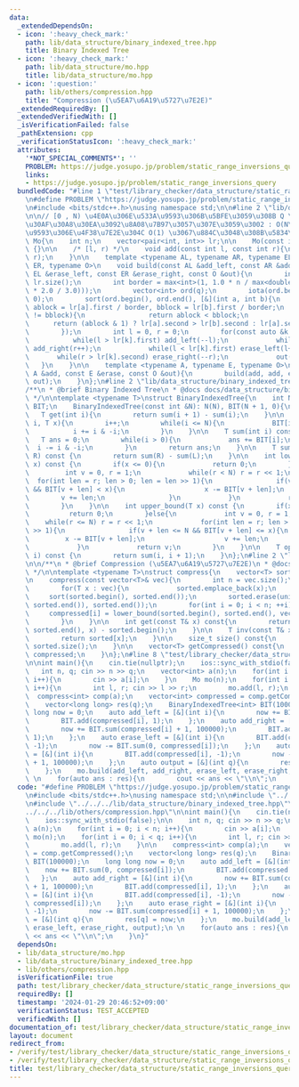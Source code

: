 ```yaml
---
data:
  _extendedDependsOn:
  - icon: ':heavy_check_mark:'
    path: lib/data_structure/binary_indexed_tree.hpp
    title: Binary Indexed Tree
  - icon: ':heavy_check_mark:'
    path: lib/data_structure/mo.hpp
    title: lib/data_structure/mo.hpp
  - icon: ':question:'
    path: lib/others/compression.hpp
    title: "Compression (\u5EA7\u6A19\u5727\u7E2E)"
  _extendedRequiredBy: []
  _extendedVerifiedWith: []
  _isVerificationFailed: false
  _pathExtension: cpp
  _verificationStatusIcon: ':heavy_check_mark:'
  attributes:
    '*NOT_SPECIAL_COMMENTS*': ''
    PROBLEM: https://judge.yosupo.jp/problem/static_range_inversions_query
    links:
    - https://judge.yosupo.jp/problem/static_range_inversions_query
  bundledCode: "#line 1 \"test/library_checker/data_structure/static_range_inversions_query.test.cpp\"\
    \n#define PROBLEM \"https://judge.yosupo.jp/problem/static_range_inversions_query\"\
    \n#include <bits/stdc++.h>\nusing namespace std;\n\n#line 2 \"lib/data_structure/mo.hpp\"\
    \n\n// [0 , N) \u4E0A\u306E\u533A\u9593\u306B\u5BFE\u3059\u308B Q \u500B\u306E\
    \u30AF\u30A8\u30EA\u3092\u8A08\u7B97\u3057\u307E\u3059\u3002 : O(N\u221AQ) (\u533A\
    \u9593\u306E\u4F38\u7E2E\u304C O(1) \u3067\u884C\u3048\u308B\u5834\u5408)\nstruct\
    \ Mo{\n    int n;\n    vector<pair<int, int>> lr;\n\n    Mo(const int n) : n(n)\
    \ {}\n\n    /* [l, r) */\n    void add(const int l, const int r){\n        lr.emplace_back(l,\
    \ r);\n    }\n\n    template <typename AL, typename AR, typename EL, typename\
    \ ER, typename O>\n    void build(const AL &add_left, const AR &add_right, const\
    \ EL &erase_left, const ER &erase_right, const O &out){\n        int q = (int)\
    \ lr.size();\n        int border = max<int>(1, 1.0 * n / max<double>(1.0, sqrt(q\
    \ * 2.0 / 3.0)));\n        vector<int> ord(q);\n        iota(ord.begin(), ord.end(),\
    \ 0);\n        sort(ord.begin(), ord.end(), [&](int a, int b){\n            int\
    \ ablock = lr[a].first / border, bblock = lr[b].first / border;\n            if(ablock\
    \ != bblock){\n                return ablock < bblock;\n            }\n      \
    \      return (ablock & 1) ? lr[a].second > lr[b].second : lr[a].second < lr[b].second;\n\
    \        });\n        int l = 0, r = 0;\n        for(const auto &k : ord){\n \
    \           while(l > lr[k].first) add_left(--l);\n            while(r < lr[k].second)\
    \ add_right(r++);\n            while(l < lr[k].first) erase_left(l++);\n     \
    \       while(r > lr[k].second) erase_right(--r);\n            out(k);\n     \
    \   }\n    }\n\n    template <typename A, typename E, typename O>\n    void build(const\
    \ A &add, const E &erase, const O &out){\n        build(add, add, erase, erase,\
    \ out);\n    }\n};\n#line 2 \"lib/data_structure/binary_indexed_tree.hpp\"\n\n\
    /**\n * @brief Binary Indexed Tree\n * @docs docs/data_structure/binary_indexed_tree.md\n\
    \ */\n\ntemplate <typename T>\nstruct BinaryIndexedTree{\n    int N;\n    vector<T>\
    \ BIT;\n    BinaryIndexedTree(const int &N): N(N), BIT(N + 1, 0){\n    }\n\n \
    \   T get(int i){\n        return sum(i + 1) - sum(i);\n    }\n\n    void add(int\
    \ i, T x){\n        i++;\n        while(i <= N){\n            BIT[i] += x;\n \
    \           i += i & -i;\n        }\n    }\n\n    T sum(int i) const {\n     \
    \   T ans = 0;\n        while(i > 0){\n            ans += BIT[i];\n          \
    \  i -= i & -i;\n        }\n        return ans;\n    }\n\n    T sum(int L, int\
    \ R) const {\n        return sum(R) - sum(L);\n    }\n\n    int lower_bound(T\
    \ x) const {\n        if(x <= 0){\n            return 0;\n        }else{\n   \
    \         int v = 0, r = 1;\n            while(r < N) r = r << 1;\n          \
    \  for(int len = r; len > 0; len = len >> 1){\n                if(v + len < N\
    \ && BIT[v + len] < x){\n                    x -= BIT[v + len];\n            \
    \        v += len;\n                }\n            }\n            return v;\n\
    \        }\n    }\n\n    int upper_bound(T x) const {\n        if(x < 0){\n  \
    \          return 0;\n        }else{\n            int v = 0, r = 1;\n        \
    \    while(r <= N) r = r << 1;\n            for(int len = r; len > 0; len = len\
    \ >> 1){\n                if(v + len <= N && BIT[v + len] <= x){\n           \
    \         x -= BIT[v + len];\n                    v += len;\n                }\n\
    \            }\n            return v;\n        }\n    }\n\n    T operator [](int\
    \ i) const {\n        return sum(i, i + 1);\n    }\n};\n#line 2 \"lib/others/compression.hpp\"\
    \n\n/**\n * @brief Compression (\u5EA7\u6A19\u5727\u7E2E)\n * @docs docs/others/compression.md\n\
    \ */\n\ntemplate <typename T>\nstruct compress{\n    vector<T> sorted, compressed;\n\
    \n    compress(const vector<T>& vec){\n        int n = vec.size();\n        compressed.resize(n);\n\
    \        for(T x : vec){\n            sorted.emplace_back(x);\n        }\n   \
    \     sort(sorted.begin(), sorted.end());\n        sorted.erase(unique(sorted.begin(),\
    \ sorted.end()), sorted.end());\n        for(int i = 0; i < n; ++i){\n       \
    \     compressed[i] = lower_bound(sorted.begin(), sorted.end(), vec[i]) - sorted.begin();\n\
    \        }\n    }\n\n    int get(const T& x) const{\n        return lower_bound(sorted.begin(),\
    \ sorted.end(), x) - sorted.begin();\n    }\n\n    T inv(const T& x) const{\n\
    \        return sorted[x];\n    }\n\n    size_t size() const{\n        return\
    \ sorted.size();\n    }\n\n    vector<T> getCompressed() const{\n        return\
    \ compressed;\n    }\n};\n#line 8 \"test/library_checker/data_structure/static_range_inversions_query.test.cpp\"\
    \n\nint main(){\n    cin.tie(nullptr);\n    ios::sync_with_stdio(false);\n\n \
    \   int n, q; cin >> n >> q;\n    vector<int> a(n);\n    for(int i = 0; i < n;\
    \ i++){\n        cin >> a[i];\n    }\n    Mo mo(n);\n    for(int i = 0; i < q;\
    \ i++){\n        int l, r; cin >> l >> r;\n        mo.add(l, r);\n    }\n\n  \
    \  compress<int> comp(a);\n    vector<int> compressed = comp.getCompressed();\n\
    \    vector<long long> res(q);\n    BinaryIndexedTree<int> BIT(100000);\n    long\
    \ long now = 0;\n    auto add_left = [&](int i){\n        now += BIT.sum(0, compressed[i]);\n\
    \        BIT.add(compressed[i], 1);\n    };\n    auto add_right = [&](int i){\n\
    \        now += BIT.sum(compressed[i] + 1, 100000);\n        BIT.add(compressed[i],\
    \ 1);\n    };\n    auto erase_left = [&](int i){\n        BIT.add(compressed[i],\
    \ -1);\n        now -= BIT.sum(0, compressed[i]);\n    };\n    auto erase_right\
    \ = [&](int i){\n        BIT.add(compressed[i], -1);\n        now -= BIT.sum(compressed[i]\
    \ + 1, 100000);\n    };\n    auto output = [&](int q){\n        res[q] = now;\n\
    \    };\n    mo.build(add_left, add_right, erase_left, erase_right, output);\n\
    \ \n    for(auto ans : res){\n        cout << ans << \"\\n\";\n    }\n}\n"
  code: "#define PROBLEM \"https://judge.yosupo.jp/problem/static_range_inversions_query\"\
    \n#include <bits/stdc++.h>\nusing namespace std;\n\n#include \"../../../lib/data_structure/mo.hpp\"\
    \n#include \"../../../lib/data_structure/binary_indexed_tree.hpp\"\n#include \"\
    ../../../lib/others/compression.hpp\"\n\nint main(){\n    cin.tie(nullptr);\n\
    \    ios::sync_with_stdio(false);\n\n    int n, q; cin >> n >> q;\n    vector<int>\
    \ a(n);\n    for(int i = 0; i < n; i++){\n        cin >> a[i];\n    }\n    Mo\
    \ mo(n);\n    for(int i = 0; i < q; i++){\n        int l, r; cin >> l >> r;\n\
    \        mo.add(l, r);\n    }\n\n    compress<int> comp(a);\n    vector<int> compressed\
    \ = comp.getCompressed();\n    vector<long long> res(q);\n    BinaryIndexedTree<int>\
    \ BIT(100000);\n    long long now = 0;\n    auto add_left = [&](int i){\n    \
    \    now += BIT.sum(0, compressed[i]);\n        BIT.add(compressed[i], 1);\n \
    \   };\n    auto add_right = [&](int i){\n        now += BIT.sum(compressed[i]\
    \ + 1, 100000);\n        BIT.add(compressed[i], 1);\n    };\n    auto erase_left\
    \ = [&](int i){\n        BIT.add(compressed[i], -1);\n        now -= BIT.sum(0,\
    \ compressed[i]);\n    };\n    auto erase_right = [&](int i){\n        BIT.add(compressed[i],\
    \ -1);\n        now -= BIT.sum(compressed[i] + 1, 100000);\n    };\n    auto output\
    \ = [&](int q){\n        res[q] = now;\n    };\n    mo.build(add_left, add_right,\
    \ erase_left, erase_right, output);\n \n    for(auto ans : res){\n        cout\
    \ << ans << \"\\n\";\n    }\n}"
  dependsOn:
  - lib/data_structure/mo.hpp
  - lib/data_structure/binary_indexed_tree.hpp
  - lib/others/compression.hpp
  isVerificationFile: true
  path: test/library_checker/data_structure/static_range_inversions_query.test.cpp
  requiredBy: []
  timestamp: '2024-01-29 20:46:52+09:00'
  verificationStatus: TEST_ACCEPTED
  verifiedWith: []
documentation_of: test/library_checker/data_structure/static_range_inversions_query.test.cpp
layout: document
redirect_from:
- /verify/test/library_checker/data_structure/static_range_inversions_query.test.cpp
- /verify/test/library_checker/data_structure/static_range_inversions_query.test.cpp.html
title: test/library_checker/data_structure/static_range_inversions_query.test.cpp
---
```

